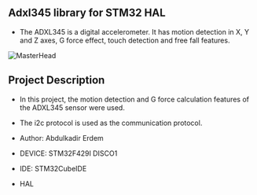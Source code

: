 ## Adxl345 library for STM32 HAL
* The ADXL345 is a digital accelerometer. It has motion detection in X, Y and Z axes, G force effect, touch detection and free fall features.

![MasterHead](https://www.rhino3dprinter.com/Images/Urun/03122022140200.jpeg)



## Project Description 
* In this project, the motion detection and G force calculation features of the ADXL345 sensor were used. 
* The i2c protocol is used as the communication protocol.

*	Author:     Abdulkadir Erdem
*	DEVICE:     STM32F429I DISCO1
* IDE:        STM32CubeIDE
* HAL


